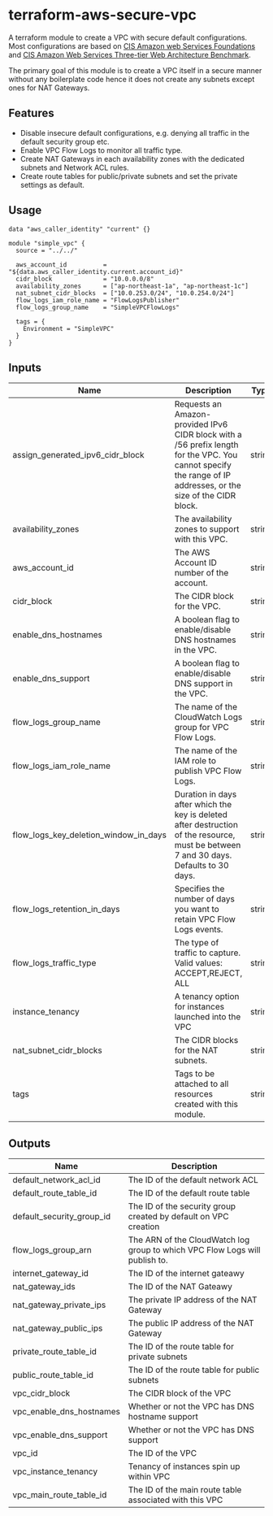 # terraform-aws-secure-vpc

A terraform module to create a VPC with secure default configurations.
Most configurations are based on [CIS Amazon web Services Foundations] and [CIS Amazon Web Services Three-tier Web Architecture Benchmark].

The primary goal of this module is to create a VPC itself in a secure manner without any boilerplate code hence it does not create any subnets except ones for NAT Gateways.

## Features

- Disable insecure default configurations, e.g. denying all traffic in the default security group etc.
- Enable VPC Flow Logs to monitor all traffic type.
- Create NAT Gateways in each availability zones with the dedicated subnets and Network ACL rules.
- Create route tables for public/private subnets and set the private settings as default.

## Usage

```hcl
data "aws_caller_identity" "current" {}

module "simple_vpc" {
  source = "../../"

  aws_account_id          = "${data.aws_caller_identity.current.account_id}"
  cidr_block              = "10.0.0.0/8"
  availability_zones      = ["ap-northeast-1a", "ap-northeast-1c"]
  nat_subnet_cidr_blocks  = ["10.0.253.0/24", "10.0.254.0/24"]
  flow_logs_iam_role_name = "FlowLogsPublisher"
  flow_logs_group_name    = "SimpleVPCFlowLogs"

  tags = {
    Environment = "SimpleVPC"
  }
}
```

## Inputs

| Name | Description | Type | Default | Required |
|------|-------------|:----:|:-----:|:-----:|
| assign_generated_ipv6_cidr_block | Requests an Amazon-provided IPv6 CIDR block with a /56 prefix length for the VPC. You cannot specify the range of IP addresses, or the size of the CIDR block. | string | `false` | no |
| availability_zones | The availability zones to support with this VPC. | string | `<list>` | no |
| aws_account_id | The AWS Account ID number of the account. | string | - | yes |
| cidr_block | The CIDR block for the VPC. | string | - | yes |
| enable_dns_hostnames | A boolean flag to enable/disable DNS hostnames in the VPC. | string | `false` | no |
| enable_dns_support | A boolean flag to enable/disable DNS support in the VPC. | string | `true` | no |
| flow_logs_group_name | The name of the CloudWatch Logs group for VPC Flow Logs. | string | - | yes |
| flow_logs_iam_role_name | The name of the IAM role to publish VPC Flow Logs. | string | - | yes |
| flow_logs_key_deletion_window_in_days | Duration in days after which the key is deleted after destruction of the resource, must be between 7 and 30 days. Defaults to 30 days. | string | `30` | no |
| flow_logs_retention_in_days | Specifies the number of days you want to retain VPC Flow Logs events. | string | `0` | no |
| flow_logs_traffic_type | The type of traffic to capture. Valid values: ACCEPT,REJECT, ALL | string | `ALL` | no |
| instance_tenancy | A tenancy option for instances launched into the VPC | string | `default` | no |
| nat_subnet_cidr_blocks | The CIDR blocks for the NAT subnets. | string | `<list>` | no |
| tags | Tags to be attached to all resources created with this module. | string | `<map>` | no |

## Outputs

| Name | Description |
|------|-------------|
| default_network_acl_id | The ID of the default network ACL |
| default_route_table_id | The ID of the default route table |
| default_security_group_id | The ID of the security group created by default on VPC creation |
| flow_logs_group_arn | The ARN of the CloudWatch log group to which VPC Flow Logs will publish to. |
| internet_gateway_id | The ID of the internet gateawy |
| nat_gateway_ids | The ID of the NAT Gateawy |
| nat_gateway_private_ips | The private IP address of the NAT Gateway |
| nat_gateway_public_ips | The public IP address of the NAT Gateway |
| private_route_table_id | The ID of the route table for private subnets |
| public_route_table_id | The ID of the route table for public subnets |
| vpc_cidr_block | The CIDR block of the VPC |
| vpc_enable_dns_hostnames | Whether or not the VPC has DNS hostname support |
| vpc_enable_dns_support | Whether or not the VPC has DNS support |
| vpc_id | The ID of the VPC |
| vpc_instance_tenancy | Tenancy of instances spin up within VPC |
| vpc_main_route_table_id | The ID of the main route table associated with this VPC |

[CIS Amazon Web Services Foundations]: https://d0.awsstatic.com/whitepapers/compliance/AWS_CIS_Foundations_Benchmark.pdf
[CIS Amazon Web Services Three-tier Web Architecture Benchmark]: https://d1.awsstatic.com/whitepapers/compliance/CIS_Amazon_Web_Services_Three-tier_Web_Architecture_Benchmark.pdf